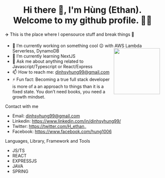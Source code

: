 <h1 align='center'>Hi there 👋, I'm Hùng (Ethan). Welcome to my github profile. 👨‍💻</h1>

✈️ This is the place where I opensource stuff and break things 👏

- 🔭  I’m currently working on something cool 😉 with AWS Lambda Serverless, DynamoDB<img align="right" src="https://user-images.githubusercontent.com/34293141/179542489-ae5c93b8-1290-4af1-8ae4-5ae5b0b8008f.gif" width=150 />
- 🌱  I’m currently learning NextJS
- 💬  Ask me about anything related to Javascript/Typescript or React/Express
- 📫  How to reach me: dinhsyhung99@gmail.com
- ⚡  Fun fact: Becoming a true full stack developer is more of a an approach to things than it is a fixed state. You don’t need books, you need a growth mindset.

Contact with me
- Email: dinhsyhung99@gmail.com
- Linkedin: https://www.linkedin.com/in/dinhsyhung99/
- Twitter: https://twitter.com/H_ethan_
- Facebook: https://www.facebook.com/hung1006

Languages, Library, Framework and Tools
- JS/TS
- REACT
- EXPRESSJS
- JAVA
- SPRING
